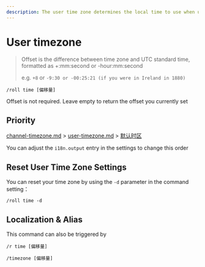 ```yaml
---
description: The user time zone determines the local time to use when users interact with Roll Bot
---
```


# User timezone

> Offset is the difference between time zone and UTC standard time, formatted as +:mm:second or -hour:mm:second
>
> e.g. `+8` or `-9:30 or -00:25:21 (if you were in Ireland in 1880)`

```
/roll time [偏移量]
```

Offset is not required. Leave empty to return the offset you currently set

## Priority

[channel-timezone.md](channel-timezone.md "mention") > [user-timezone.md](user-timezone.md "mention") > [默认时区](../configuration/basic.md#defaulttimeoffset)

You can adjust the `i18n.output` entry in the settings to change this order

## Reset User Time Zone Settings

You can reset your time zone by using the `-d` parameter in the command setting：

```
/roll time -d
```

## Localization & Alias

This command can also be triggered by

```
/r time [偏移量]

/timezone [偏移量]
```
